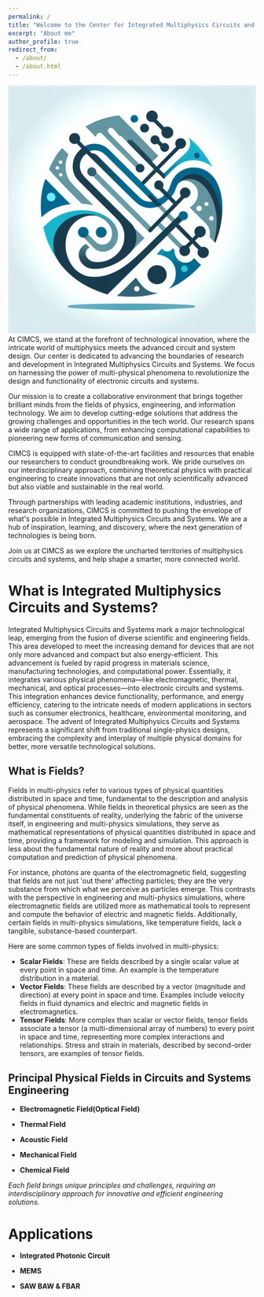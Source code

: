 ```yaml
---
permalink: /
title: "Welcome to the Center for Integrated Multiphysics Circuits and Systems (CIMCS)"
excerpt: "About me"
author_profile: true
redirect_from: 
  - /about/
  - /about.html
---
```

![logo](https://raw.githubusercontent.com/FLYR01/CIMCS.github.io/master/images/profile.png)
At CIMCS, we stand at the forefront of technological innovation, where the intricate world of multiphysics meets the advanced circuit and system design. Our center is dedicated to advancing the boundaries of research and development in Integrated Multiphysics Circuits and Systems. We focus on harnessing the power of multi-physical phenomena to revolutionize the design and functionality of electronic circuits and systems.

Our mission is to create a collaborative environment that brings together brilliant minds from the fields of physics, engineering, and information technology. We aim to develop cutting-edge solutions that address the growing challenges and opportunities in the tech world. Our research spans a wide range of applications, from enhancing computational capabilities to pioneering new forms of communication and sensing.

CIMCS is equipped with state-of-the-art facilities and resources that enable our researchers to conduct groundbreaking work. We pride ourselves on our interdisciplinary approach, combining theoretical physics with practical engineering to create innovations that are not only scientifically advanced but also viable and sustainable in the real world.

Through partnerships with leading academic institutions, industries, and research organizations, CIMCS is committed to pushing the envelope of what's possible in Integrated Multiphysics Circuits and Systems. We are a hub of inspiration, learning, and discovery, where the next generation of technologies is being born.

Join us at CIMCS as we explore the uncharted territories of multiphysics circuits and systems, and help shape a smarter, more connected world.

What is Integrated Multiphysics Circuits and Systems?
======
Integrated Multiphysics Circuits and Systems mark a major technological leap, emerging from the fusion of diverse scientific and engineering fields. This area developed to meet the increasing demand for devices that are not only more advanced and compact but also energy-efficient. This advancement is fueled by rapid progress in materials science, manufacturing technologies, and computational power. Essentially, it integrates various physical phenomena—like electromagnetic, thermal, mechanical, and optical processes—into electronic circuits and systems. This integration enhances device functionality, performance, and energy efficiency, catering to the intricate needs of modern applications in sectors such as consumer electronics, healthcare, environmental monitoring, and aerospace. The advent of Integrated Multiphysics Circuits and Systems represents a significant shift from traditional single-physics designs, embracing the complexity and interplay of multiple physical domains for better, more versatile technological solutions.

##  What is Fields?

Fields in multi-physics refer to various types of physical quantities distributed in space and time, fundamental to the description and analysis of physical phenomena. While fields in theoretical physics are seen as the fundamental constituents of reality, underlying the fabric of the universe itself, in engineering and multi-physics simulations, they serve as mathematical representations of physical quantities distributed in space and time, providing a framework for modeling and simulation. This approach is less about the fundamental nature of reality and more about practical computation and prediction of physical phenomena. 

For instance, photons are quanta of the electromagnetic field, suggesting that fields are not just 'out there' affecting particles; they are the very substance from which what we perceive as particles emerge. This contrasts with the perspective in engineering and multi-physics simulations, where electromagnetic fields are utilized more as mathematical tools to represent and compute the behavior of electric and magnetic fields. Additionally, certain fields in multi-physics simulations, like temperature fields, lack a tangible, substance-based counterpart.

Here are some common types of fields involved in multi-physics:

- **Scalar Fields**: These are fields described by a single scalar value at every point in space and time. An example is the temperature distribution in a material.
- **Vector Fields**: These fields are described by a vector (magnitude and direction) at every point in space and time. Examples include velocity fields in fluid dynamics and electric and magnetic fields in electromagnetics.
- **Tensor Fields**: More complex than scalar or vector fields, tensor fields associate a tensor (a multi-dimensional array of numbers) to every point in space and time, representing more complex interactions and relationships. Stress and strain in materials, described by second-order tensors, are examples of tensor fields.


## Principal Physical Fields in Circuits and Systems Engineering

- **Electromagnetic Field(Optical Field)**
 
- **Thermal Field**
 
- **Acoustic Field**
 
- **Mechanical Field**
 
- **Chemical Field**
  
  
*Each field brings unique principles and challenges, requiring an interdisciplinary approach for innovative and efficient engineering solutions.*


Applications
======
- **Integrated Photonic Circuit**

- **MEMS**

- **SAW BAW & FBAR**


